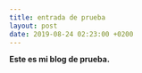 ```yaml
---
title: entrada de prueba
layout: post
date: 2019-08-24 02:23:00 +0200
---
```


**Este es mi blog de prueba.**
